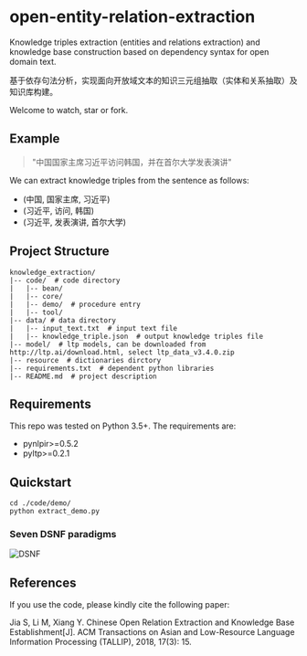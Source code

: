 # open-entity-relation-extraction

Knowledge triples extraction (entities and relations extraction) and knowledge base construction based on dependency syntax for open domain text.

基于依存句法分析，实现面向开放域文本的知识三元组抽取（实体和关系抽取）及知识库构建。

Welcome to watch, star or fork.

## Example

> "中国国家主席习近平访问韩国，并在首尔大学发表演讲"

We can extract knowledge triples from the sentence as follows:

- (中国, 国家主席, 习近平)
- (习近平, 访问, 韩国)
- (习近平, 发表演讲, 首尔大学)

## Project Structure

```
knowledge_extraction/
|-- code/  # code directory
|   |-- bean/
|   |-- core/
|   |-- demo/  # procedure entry
|   |-- tool/
|-- data/ # data directory
|   |-- input_text.txt  # input text file
|   |-- knowledge_triple.json  # output knowledge triples file
|-- model/  # ltp models, can be downloaded from http://ltp.ai/download.html, select ltp_data_v3.4.0.zip
|-- resource  # dictionaries dirctory
|-- requirements.txt  # dependent python libraries
|-- README.md  # project description
```

## Requirements

This repo was tested on Python 3.5+. The requirements are:

- pynlpir>=0.5.2
- pyltp>=0.2.1

## Quickstart

```shell
cd ./code/demo/
python extract_demo.py
```

### Seven DSNF paradigms

![DSNF](./img/DSNF.png)

## References

If you use the code, please kindly cite the following paper:

Jia S, Li M, Xiang Y. Chinese Open Relation Extraction and Knowledge Base Establishment[J]. ACM Transactions on Asian and Low-Resource Language Information Processing (TALLIP), 2018, 17(3): 15.
